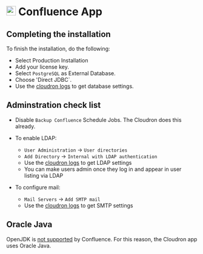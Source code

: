 # <img src="/img/confluence-logo.png" width="25px"> Confluence App

## Completing the installation

To finish the installation, do the following:

* Select Production Installation
* Add your license key.
* Select `PostgreSQL` as External Database.
* Choose 'Direct JDBC`.
* Use the [cloudron logs](https://git.cloudron.io/cloudron/cloudron-cli) to get database settings.

## Adminstration check list

* Disable `Backup Confluence` Schedule Jobs. The Cloudron does this already.

* To enable LDAP:

    * `User Administration` -> `User directories`
    * `Add Directory` -> `Internal with LDAP authentication`
    * Use the [cloudron logs](https://git.cloudron.io/cloudron/cloudron-cli) to get LDAP settings
    * You can make users admin once they log in and appear in user listing via LDAP

* To configure mail:

    * `Mail Servers` -> `Add SMTP mail`
    * Use the [cloudron logs](https://git.cloudron.io/cloudron/cloudron-cli) to get SMTP settings

## Oracle Java

OpenJDK is [not supported](https://confluence.atlassian.com/confkb/is-openjdk-supported-by-confluence-297667642.html)
by Confluence. For this reason, the Cloudron app uses Oracle Java.

